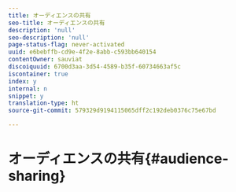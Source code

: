 ```yaml
---
title: オーディエンスの共有
seo-title: オーディエンスの共有
description: 'null'
seo-description: 'null'
page-status-flag: never-activated
uuid: e6bebffb-cd9e-4f2e-8abb-c593bb640154
contentOwner: sauviat
discoiquuid: 6700d3aa-3d54-4589-b35f-60734663af5c
iscontainer: true
index: y
internal: n
snippet: y
translation-type: ht
source-git-commit: 579329d9194115065dff2c192deb0376c75e67bd

---
```



# オーディエンスの共有{#audience-sharing}

